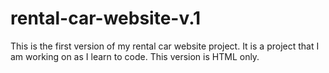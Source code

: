 # rental-car-website-v.1
This is the first version of my rental car website project. It is a project that I am working on as I learn to code. This version is HTML only.

